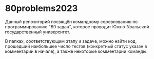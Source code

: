 # 80problems2023

Данный репозиторий посвящён командному соревнованию по программированию "80 задач", которое проводит Южно-Уральский государственный университет.

В папках, соответствующим этапу и задаче, можно найти код, прошедший наибольшее число тестов (конкретный статус указан в комментарии в начале), а также некоторые комментарии команды.
